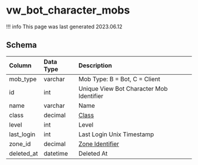 # vw_bot_character_mobs

!!! info
	This page was last generated 2023.06.12

## Schema

| Column | Data Type | Description |
| :--- | :--- | :--- |
| mob_type | varchar | Mob Type: B = Bot, C = Client |
| id | int | Unique View Bot Character Mob Identifier |
| name | varchar | Name |
| class | decimal | [Class](../../../../categories/player/class-list) |
| level | int | Level |
| last_login | int | Last Login Unix Timestamp |
| zone_id | decimal | [Zone Identifier](../../../../server/zones/zone-list) |
| deleted_at | datetime | Deleted At |

